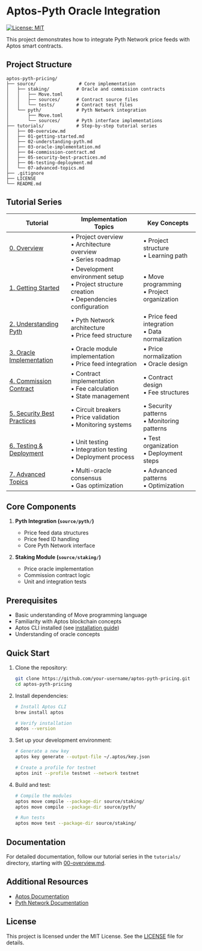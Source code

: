 # Aptos-Pyth Oracle Integration

[![License: MIT](https://img.shields.io/badge/License-MIT-yellow.svg)](https://opensource.org/licenses/MIT)

This project demonstrates how to integrate Pyth Network price feeds with Aptos smart contracts.

## Project Structure

```
aptos-pyth-pricing/
├── source/                # Core implementation
│   ├── staking/          # Oracle and commission contracts
│   │   ├── Move.toml
│   │   ├── sources/      # Contract source files
│   │   └── tests/        # Contract test files
│   └── pyth/             # Pyth Network integration
│       ├── Move.toml
│       └── sources/      # Pyth interface implementations
├── tutorials/            # Step-by-step tutorial series
│   ├── 00-overview.md
│   ├── 01-getting-started.md
│   ├── 02-understanding-pyth.md
│   ├── 03-oracle-implementation.md
│   ├── 04-commission-contract.md
│   ├── 05-security-best-practices.md
│   ├── 06-testing-deployment.md
│   └── 07-advanced-topics.md
├── .gitignore
├── LICENSE
└── README.md
```

## Tutorial Series

| Tutorial | Implementation Topics | Key Concepts |
|----------|---------------------|--------------|
| [0. Overview](./tutorials/00-overview.md) | • Project overview<br>• Architecture overview<br>• Series roadmap | • Project structure<br>• Learning path |
| [1. Getting Started](./tutorials/01-getting-started.md) | • Development environment setup<br>• Project structure creation<br>• Dependencies configuration | • Move programming<br>• Project organization |
| [2. Understanding Pyth](./tutorials/02-understanding-pyth.md) | • Pyth Network architecture<br>• Price feed structure | • Price feed integration<br>• Data normalization |
| [3. Oracle Implementation](./tutorials/03-oracle-implementation.md) | • Oracle module implementation<br>• Price feed integration | • Price normalization<br>• Oracle design |
| [4. Commission Contract](./tutorials/04-commission-contract.md) | • Contract implementation<br>• Fee calculation<br>• State management | • Contract design<br>• Fee structures |
| [5. Security Best Practices](./tutorials/05-security-best-practices.md) | • Circuit breakers<br>• Price validation<br>• Monitoring systems | • Security patterns<br>• Monitoring patterns |
| [6. Testing & Deployment](./tutorials/06-testing-deployment.md) | • Unit testing<br>• Integration testing<br>• Deployment process | • Test organization<br>• Deployment steps |
| [7. Advanced Topics](./tutorials/07-advanced-topics.md) | • Multi-oracle consensus<br>• Gas optimization | • Advanced patterns<br>• Optimization |

## Core Components

1. **Pyth Integration (`source/pyth/`)**
   - Price feed data structures
   - Price feed ID handling
   - Core Pyth Network interface

2. **Staking Module (`source/staking/`)**
   - Price oracle implementation
   - Commission contract logic
   - Unit and integration tests

## Prerequisites

- Basic understanding of Move programming language
- Familiarity with Aptos blockchain concepts
- Aptos CLI installed (see [installation guide](https://aptos.dev/tools/aptos-cli/install-cli/))
- Understanding of oracle concepts

## Quick Start

1. Clone the repository:
   ```bash
   git clone https://github.com/your-username/aptos-pyth-pricing.git
   cd aptos-pyth-pricing
   ```

2. Install dependencies:
   ```bash
   # Install Aptos CLI
   brew install aptos
   
   # Verify installation
   aptos --version
   ```

3. Set up your development environment:
   ```bash
   # Generate a new key
   aptos key generate --output-file ~/.aptos/key.json
   
   # Create a profile for testnet
   aptos init --profile testnet --network testnet
   ```

4. Build and test:
   ```bash
   # Compile the modules
   aptos move compile --package-dir source/staking/
   aptos move compile --package-dir source/pyth/

   # Run tests
   aptos move test --package-dir source/staking/
   ```

## Documentation

For detailed documentation, follow our tutorial series in the `tutorials/` directory, starting with [00-overview.md](tutorials/00-overview.md).

## Additional Resources

- [Aptos Documentation](https://aptos.dev)
- [Pyth Network Documentation](https://docs.pyth.network)

## License

This project is licensed under the MIT License. See the [LICENSE](./LICENSE) file for details.
